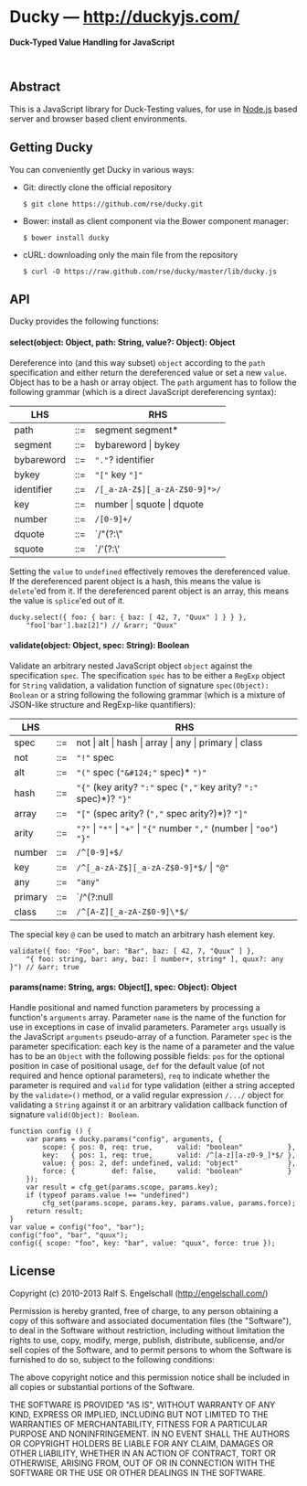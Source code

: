 
Ducky &mdash; http://duckyjs.com/
=================================

**Duck-Typed Value Handling for JavaScript** 

<p/>
<img src="https://nodei.co/npm/ducky.png?downloads=true&stars=true" alt=""/>

<p/>
<img src="https://david-dm.org/rse/ducky.png" alt=""/>

Abstract
--------

This is a JavaScript library for Duck-Testing values,
for use in [Node.js](http://nodejs.org/) based server and browser based client
environments.

Getting Ducky
----------------

You can conveniently get Ducky in various ways:

- Git: directly clone the official repository

  `$ git clone https://github.com/rse/ducky.git`

- Bower: install as client component via the Bower component manager:

  `$ bower install ducky`

- cURL: downloading only the main file from the repository

  `$ curl -O https://raw.github.com/rse/ducky/master/lib/ducky.js`

API
---

Ducky provides the following functions:

#### select(object: Object, path: String, value?: Object): Object

Dereference into (and this way subset) `object` according to the
`path` specification and either return the dereferenced value or
set a new `value`. Object has to be a hash or array object. The
`path` argument has to follow the following grammar (which is a
direct JavaScript dereferencing syntax):

LHS          |     | RHS                    
------------ | --- | -----------------------------
path         | ::= | segment segment\*       
segment      | ::= | bybareword &#124; bykey  
bybareword   | ::= | `"."`? identifier         
bykey        | ::= | `"["` key `"]"`            
identifier   | ::= | `/[_a-zA-Z$][_a-zA-Z$0-9]*>/`
key          | ::= | number &#124; squote &#124; dquote
number       | ::= | `/[0-9]+/`
dquote       | ::= | `/"(?:\\"|.)*?"/`
squote       | ::= | `/'(?:\\'|.)*?'/`

Setting the `value` to `undefined` effectively removes the
dereferenced value. If the dereferenced parent object is a hash, this
means the value is `delete`'ed from it. If the dereferenced parent
object is an array, this means the value is `splice`'ed out of it.

    ducky.select({ foo: { bar: { baz: [ 42, 7, "Quux" ] } } },
        "foo['bar'].baz[2]") // &rarr; "Quux"

#### validate(object: Object, spec: String): Boolean

Validate an arbitrary nested JavaScript object `object` against the
specification `spec`. The specification `spec` has to be either
a `RegExp` object for `String` validation, a validation function of signature
`spec(Object): Boolean` or a string following the following grammar (which
is a mixture of JSON-like structure and RegExp-like quantifiers):

LHS          |     | RHS                    
------------ | --- | -----------------------------
spec         | ::= | not &#124; alt &#124; hash &#124; array &#124; any &#124; primary &#124; class
not          | ::= | `"!"` spec
alt          | ::= | `"("` spec (`"&#124;"` spec)\* `")"`
hash         | ::= | `"{"` (key arity? `":"` spec (`","` key arity? `":"` spec)\*)? `"}"`
array        | ::= | `"["` (spec arity? (`","` spec arity?)\*)? `"]"`
arity        | ::= | `"?"` &#124; `"*"` &#124; `"+"` &#124; `"{"` number `","` (number &#124; `"oo"`) `"}"`
number       | ::= | `/^[0-9]+$/`
key          | ::= | `/^[_a-zA-Z$][_a-zA-Z$0-9]*$/` &#124; `"@"`
any          | ::= | `"any"`
primary      | ::= | `/^(?:null|undefined|boolean|number|string|function|object)$/`
class        | ::= | `/^[A-Z][_a-zA-Z$0-9]\*$/`

The special key `@` can be used to match an arbitrary hash element key.

    validate({ foo: "Foo", bar: "Bar", baz: [ 42, 7, "Quux" ] },
        "{ foo: string, bar: any, baz: [ number+, string* ], quux?: any }") // &arr; true

#### params(name: String, args: Object[], spec: Object): Object

Handle positional and named function parameters by processing
a function's `arguments` array. Parameter `name` is the name
of the function for use in exceptions in case of invalid parameters.
Parameter `args` usually is the JavaScript `arguments` pseudo-array of
a function. Parameter `spec` is the parameter specification: each key
is the name of a parameter and the value has to be an `Object` with
the following possible fields: `pos` for the optional position in case
of positional usage, `def` for the default value (of not required
and hence optional parameters), `req` to indicate whether the
parameter is required and `valid` for type validation (either
a string accepted by the `validate>()` method,
or a valid regular expression `/.../` object
for validating a `String` against it or an arbitrary validation callback function
of signature `valid(Object): Boolean`.

    function config () {
        var params = ducky.params("config", arguments, {
            scope: { pos: 0, req: true,      valid: "boolean"           },
            key:   { pos: 1, req: true,      valid: /^[a-z][a-z0-9_]*$/ },
            value: { pos: 2, def: undefined, valid: "object"            },
            force: {         def: false,     valid: "boolean"           }
        });
        var result = cfg_get(params.scope, params.key);
        if (typeof params.value !== "undefined")
            cfg_set(params.scope, params.key, params.value, params.force);
        return result;
    }
    var value = config("foo", "bar");
    config("foo", "bar", "quux");
    config({ scope: "foo", key: "bar", value: "quux", force: true });

License
-------

Copyright (c) 2010-2013 Ralf S. Engelschall (http://engelschall.com/)

Permission is hereby granted, free of charge, to any person obtaining
a copy of this software and associated documentation files (the
"Software"), to deal in the Software without restriction, including
without limitation the rights to use, copy, modify, merge, publish,
distribute, sublicense, and/or sell copies of the Software, and to
permit persons to whom the Software is furnished to do so, subject to
the following conditions:

The above copyright notice and this permission notice shall be included
in all copies or substantial portions of the Software.

THE SOFTWARE IS PROVIDED "AS IS", WITHOUT WARRANTY OF ANY KIND,
EXPRESS OR IMPLIED, INCLUDING BUT NOT LIMITED TO THE WARRANTIES OF
MERCHANTABILITY, FITNESS FOR A PARTICULAR PURPOSE AND NONINFRINGEMENT.
IN NO EVENT SHALL THE AUTHORS OR COPYRIGHT HOLDERS BE LIABLE FOR ANY
CLAIM, DAMAGES OR OTHER LIABILITY, WHETHER IN AN ACTION OF CONTRACT,
TORT OR OTHERWISE, ARISING FROM, OUT OF OR IN CONNECTION WITH THE
SOFTWARE OR THE USE OR OTHER DEALINGS IN THE SOFTWARE.

